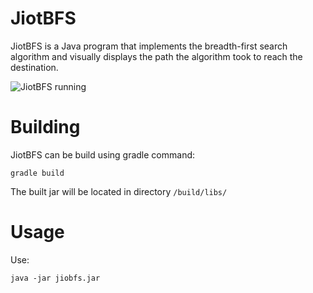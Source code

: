 # JiotBFS
JiotBFS is a Java program that implements the breadth-first search algorithm and visually displays the path the algorithm took to reach the destination.

![JiotBFS running](docs/images/screenshot5.jpg)

# Building
JiotBFS can be build using gradle command: 

    gradle build
    
The built jar will be located in directory `/build/libs/`

# Usage 
Use:

    java -jar jiobfs.jar
